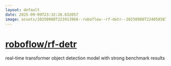 ```yaml
---
layout: default
date: 2025-09-09T23:32:26.632057
image: assets/20250908T223913966--roboflow--rf-detr--20250908T224050387--cropped.png
---
```


# [roboflow/rf-detr](https://github.com/roboflow/rf-detr)

real-time transformer object detection model with strong benchmark results
